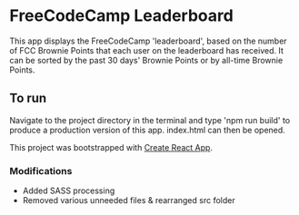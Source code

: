 ﻿# FreeCodeCamp Leaderboard

This app displays the FreeCodeCamp 'leaderboard', based on the number of FCC Brownie Points that each user on the leaderboard has received.  It can be sorted by the past 30 days' Brownie Points or by all-time Brownie Points.

## To run

Navigate to the project directory in the terminal and type 'npm run build' to produce a production version of this app.  index.html can then be opened.



This project was bootstrapped with [Create React App](https://github.com/facebookincubator/create-react-app).

### Modifications

* Added SASS processing
* Removed various unneeded files & rearranged src folder
